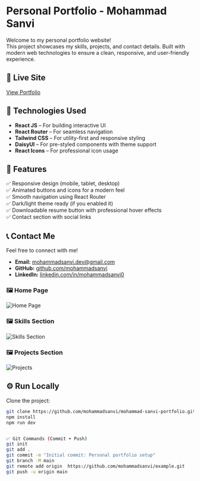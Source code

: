 # Personal Portfolio - Mohammad Sanvi

Welcome to my personal portfolio website!  
This project showcases my skills, projects, and contact details. Built with modern web technologies to ensure a clean, responsive, and user-friendly experience.

## 🔗 Live Site
[View Portfolio](https://mohammad-sanvi.web.app)

## 🚀 Technologies Used
- **React JS** – For building interactive UI
- **React Router** – For seamless navigation
- **Tailwind CSS** – For utility-first and responsive styling
- **DaisyUI** – For pre-styled components with theme support
- **React Icons** – For professional icon usage

## 📂 Features
✅ Responsive design (mobile, tablet, desktop)  
✅ Animated buttons and icons for a modern feel  
✅ Smooth navigation using React Router  
✅ Dark/light theme ready (if you enabled it)  
✅ Downloadable resume button with professional hover effects  
✅ Contact section with social links  

## 📞 Contact Me
Feel free to connect with me!  
- **Email:** mohammadsanvi.dev@gmail.com  
- **GitHub:** [github.com/mohammadsanvi](https://github.com/mohammadsanvi) 
- **LinkedIn:** [linkedin.com/in/mohammadsanvi0](https://linkedin.com/in/mohammadsanvi0)  


### 🖼️ Home Page

![Home Page](https://i.ibb.co/GfPBL1PK/Screenshot-20.png)

### 🖼️ Skills Section
![Skills Section](https://i.ibb.co/ZRsKwJDX/Screenshot-21.png)

### 🖼️ Projects Section
![Projects](https://i.ibb.co/MD512NHm/Screenshot-22.png)


## ⚙️ Run Locally

Clone the project:

```bash
git clone https://github.com/mohammadsanvi/mohammad-sanvi-portfolio.git
npm install
npm run dev


✅ Git Commands (Commit + Push)
git init
git add .
git commit -m "Initial commit: Personal portfolio setup"
git branch -M main
git remote add origin  https://github.com/mohammadsanvi/example.git
git push -u origin main
